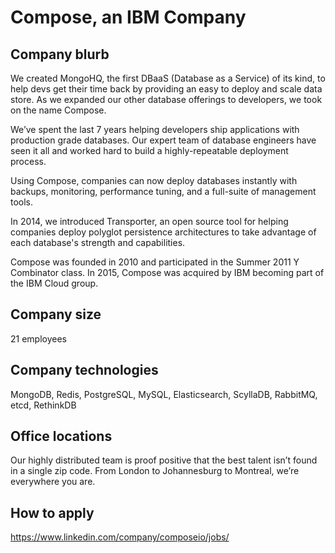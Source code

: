 # Compose, an IBM Company

## Company blurb

We created MongoHQ, the first DBaaS (Database as a Service) of its kind, to help devs get their time back by providing an easy to deploy and scale data store. As we expanded our other database offerings to developers, we took on the name Compose.

We’ve spent the last 7 years helping developers ship applications with production grade databases. Our expert team of database engineers have seen it all and worked hard to build a highly-repeatable deployment process.

Using Compose, companies can now deploy databases instantly with backups, monitoring, performance tuning, and a full-suite of management tools.

In 2014, we introduced Transporter, an open source tool for helping companies deploy polyglot persistence architectures to take advantage of each database's strength and capabilities.

Compose was founded in 2010 and participated in the Summer 2011 Y Combinator class. In 2015, Compose was acquired by IBM becoming part of the IBM Cloud group.

## Company size

21 employees

## Company technologies

MongoDB, Redis, PostgreSQL, MySQL, Elasticsearch, ScyllaDB, RabbitMQ, etcd, RethinkDB

## Office locations

Our highly distributed team is proof positive that the best talent isn’t found in a single zip code.
From London to Johannesburg to Montreal, we’re everywhere you are.

## How to apply

<https://www.linkedin.com/company/composeio/jobs/>
